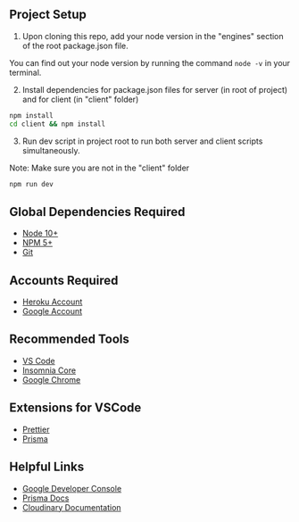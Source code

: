 ## Project Setup

1. Upon cloning this repo, add your node version in the "engines" section of the root package.json file.

You can find out your node version by running the command `node -v` in your terminal.

2. Install dependencies for package.json files for server (in root of project) and for client (in "client" folder)

```bash
npm install
cd client && npm install
```

3. Run dev script in project root to run both server and client scripts simultaneously.

Note: Make sure you are not in the "client" folder

```bash
npm run dev
```

## Global Dependencies Required

- [Node 10+](https://node.js.org)
- [NPM 5+](https://node.js.org)
- [Git](https://git-scm.com/)

## Accounts Required

- [Heroku Account](https://signup.heroku.com/)
- [Google Account](https://accounts.google.com/signup/v2/webcreateaccount?service=mail)

## Recommended Tools

- [VS Code](https://code.visualstudio.com)
- [Insomnia Core](https://insomnia.rest/)
- [Google Chrome](https://www.google.com/chrome/)

## Extensions for VSCode

- [Prettier](https://marketplace.visualstudio.com/items?itemName=esbenp.prettier-vscode)
- [Prisma](https://marketplace.visualstudio.com/items?itemName=Prisma.prisma)

## Helpful Links

- [Google Developer Console](https://console.developers.google.com/)
- [Prisma Docs](https://prisma.io)
- [Cloudinary Documentation](https://cloudinary.com/documentation/)
